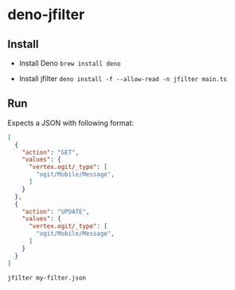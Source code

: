 # deno-jfilter

## Install

* Install Deno
  `brew install deno`

* Install jfilter
  `deno install -f --allow-read -n jfilter main.ts`

## Run

Expects a JSON with following format:

```json
[
  {
    "action": "GET",
    "values": {
      "vertex.ogit/_type": [
        "ogit/Mobile/Message",
      ]
    }
  },
  {
    "action": "UPDATE",
    "values": {
      "vertex.ogit/_type": [
        "ogit/Mobile/Message",
      ]
    }
  }
]

```

`jfilter my-filter.json`